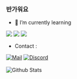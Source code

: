### 반가워요

- 🌱 I’m currently learning 

<a href="https://go.dev" target="_blank"><img src="https://img.shields.io/badge/Go-00ADD8?style=for-the-badge&logo=go&logoColor=white"/></a>
<a href="https://dart.dev" target="_blank"><img src="https://img.shields.io/badge/Dart-02569B?style=for-the-badge&logo=dart&logoColor=white"/></a>
<a href="https://python.org" target="_blank"><img src="https://img.shields.io/badge/Python-4B8BBE?style=for-the-badge&logo=python&logoColor=white"/></a>

- Contact :
<div align=left>
  
[![Mail](https://img.shields.io/badge/Mail-Mail?logo=mail.ru&style=for-the-badge&color=168DE2&logoColor=white&link=mailto:siro157@duck.com)](mailto:siro157@duck.com)
[![Discord](https://img.shields.io/badge/7660%237660-Discord?logo=discord&style=for-the-badge&color=7289DA&logoColor=white)](https://discord.com/channels/@me/416464108213370883) <br><br>
![Github Stats](https://github-readme-stats.vercel.app/api?username=emptycan1010&theme=dark&show_icons=true&hide=prs,issues&count_private=true&hide_rank=true)
</div>


<!--
**emptycan1010/emptycan1010** is a ✨ _special_ ✨ repository because its `README.md` (this file) appears on your GitHub profile.

Here are some ideas to get you started:

- 🔭 I’m currently working on ...
- 🌱 I’m currently learning ...
- 👯 I’m looking to collaborate on ...
- 🤔 I’m looking for help with ...
- 💬 Ask me about ...
- 📫 How to reach me: ...
- 😄 Pronouns: ...
- ⚡ Fun fact: ...
-->

